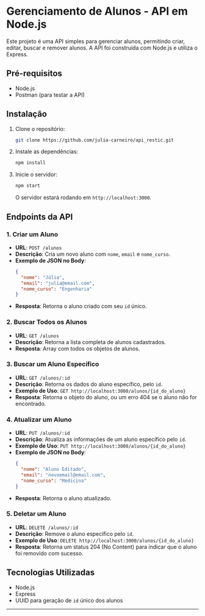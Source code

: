 # Gerenciamento de Alunos - API em Node.js

Este projeto é uma API simples para gerenciar alunos, permitindo criar, editar, buscar e remover alunos. A API foi construída com Node.js e utiliza o Express.

## Pré-requisitos

- Node.js
- Postman (para testar a API)

## Instalação

1. Clone o repositório:
   ```bash
   git clone https://github.com/julia-carneiro/api_restic.git
   ```
2. Instale as dependências:
   ```bash
   npm install
   ```
3. Inicie o servidor:
   ```bash
   npm start
   ```
   O servidor estará rodando em `http://localhost:3000`.

## Endpoints da API

### 1. Criar um Aluno

- **URL**: `POST /alunos`
- **Descrição**: Cria um novo aluno com `nome`, `email` e `nome_curso`.
- **Exemplo de JSON no Body**:
  ```json
  {
    "nome": "Júlia",
    "email": "julia@email.com",
    "nome_curso": "Engenharia"
  }
  ```
- **Resposta**: Retorna o aluno criado com seu `id` único.

### 2. Buscar Todos os Alunos

- **URL**: `GET /alunos`
- **Descrição**: Retorna a lista completa de alunos cadastrados.
- **Resposta**: Array com todos os objetos de alunos.

### 3. Buscar um Aluno Específico

- **URL**: `GET /alunos/:id`
- **Descrição**: Retorna os dados do aluno específico, pelo `id`.
- **Exemplo de Uso**: `GET http://localhost:3000/alunos/{id_do_aluno}`
- **Resposta**: Retorna o objeto do aluno, ou um erro 404 se o aluno não for encontrado.

### 4. Atualizar um Aluno

- **URL**: `PUT /alunos/:id`
- **Descrição**: Atualiza as informações de um aluno específico pelo `id`.
- **Exemplo de Uso**: `PUT http://localhost:3000/alunos/{id_do_aluno}`
- **Exemplo de JSON no Body**:
  ```json
  {
    "nome": "Aluno Editado",
    "email": "novoemail@email.com",
    "nome_curso": "Medicina"
  }
  ```
- **Resposta**: Retorna o aluno atualizado.

### 5. Deletar um Aluno

- **URL**: `DELETE /alunos/:id`
- **Descrição**: Remove o aluno específico pelo `id`.
- **Exemplo de Uso**: `DELETE http://localhost:3000/alunos/{id_do_aluno}`
- **Resposta**: Retorna um status 204 (No Content) para indicar que o aluno foi removido com sucesso.

## Tecnologias Utilizadas

- Node.js
- Express
- UUID para geração de `id` único dos alunos

--- 
